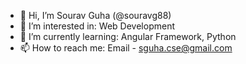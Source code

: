 - 👋 Hi, I’m Sourav Guha (@souravg88)
- 👀 I’m interested in: Web Development
- 🌱 I’m currently learning: Angular Framework, Python
- 📫 How to reach me: Email - sguha.cse@gmail.com

<!---
souravg88/souravg88 is a ✨ special ✨ repository because its `README.md` (this file) appears on your GitHub profile.
You can click the Preview link to take a look at your changes.
--->
